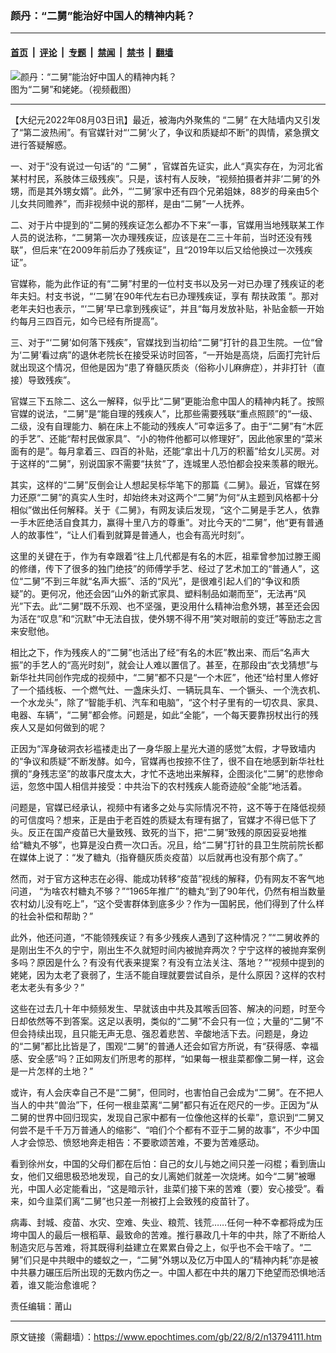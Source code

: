 ### 颜丹：“二舅”能治好中国人的精神内耗？

---

#### [首页](../../../..?n13794111) &nbsp;|&nbsp; [评论](../../../../../epoch-comment?n13794111) &nbsp;|&nbsp; [专题](../../../../../epoch-special?n13794111) &nbsp;|&nbsp; [禁闻](../../../../../epoch-news?n13794111) &nbsp;|&nbsp; [禁书](../../../../../books?n13794111) &nbsp;|&nbsp; [翻墙](https://github.com/gfw-breaker/nogfw/blob/master/README.md?n13794111)


<div><img alt="颜丹：“二舅”能治好中国人的精神内耗？" class="attachment-djy_600_400 size-djy_600_400 wp-post-image" src="https://i.epochtimes.com/assets/uploads/2022/08/id13793130-c0bb598f428409525ac59efa39f32a9c-600x400.png"/>
<div class="caption">
 图为“二舅”和姥姥。（视频截图）
</div></div><hr/><div class="post_content" id="artbody" itemprop="articleBody">
 <!-- article content begin -->
 <p>
  【大纪元2022年08月03日讯】最近，被海内外聚焦的
  <ok href="https://www.epochtimes.com/gb/tag/%E2%80%9C%E4%BA%8C%E8%88%85%E2%80%9D.html">
   “二舅”
  </ok>
  在大陆墙内又引发了“第二波热闹”。有官媒针对“‘二舅’火了，争议和质疑却不断”的舆情，紧急撰文进行答疑解惑。
 </p>
 <p>
  一、对于“没有说过一句话”的
  <ok href="https://www.epochtimes.com/gb/tag/%E2%80%9C%E4%BA%8C%E8%88%85%E2%80%9D.html">
   “二舅”
  </ok>
  ，官媒首先证实，此人“真实存在，为河北省某村村民，系肢体三级残疾”。只是，该村有人反映，“视频拍摄者并非‘二舅’的外甥，而是其外甥女婿”。此外，“‘二舅’家中还有四个兄弟姐妹，88岁的母亲由5个儿女共同赡养”，而非视频中说的那样，是由“二舅”一人抚养。
 </p>
 <p>
  二、对于片中提到的“二舅的残疾证怎么都办不下来”一事，官媒用当地残联某工作人员的说法称，“二舅第一次办理残疾证，应该是在二三十年前，当时还没有残联”，但后来“在2009年前后办了残疾证”，且“2019年以后又给他换过一次残疾证”。
 </p>
 <p>
  官媒称，能为此作证的有“二舅”村里的一位村支书以及另一对已办理了残疾证的老年夫妇。村支书说，“‘二舅’在90年代左右已办理残疾证，享有
  <ok href="https://www.epochtimes.com/gb/tag/%E5%B8%AE%E6%89%B6%E6%94%BF%E7%AD%96.html">
   帮扶政策
  </ok>
  ”。那对老年夫妇也表示，“‘二舅’早已拿到残疾证”，并且“每月发放补贴，补贴金额一开始约每月三四百元，如今已经有所提高”。
 </p>
 <p>
  三、对于“‘二舅’如何落下残疾”，官媒找到当初给“二舅”打针的县卫生院。一位“曾为‘二舅’看过病”的退休老院长在接受采访时回答，“一开始是高烧，后面打完针后就出现这个情况，但他是因为“患了脊髓灰质炎（俗称小儿麻痹症），并非打针（直接）导致残疾”。
 </p>
 <p>
  官媒三下五除二、这么一解释，似乎比“二舅”更能治愈中国人的精神内耗了。按照官媒的说法，“二舅”是“能自理的残疾人”，比那些需要残联“重点照顾”的“一级、二级，没有自理能力、躺在床上不能动的残疾人”可幸运多了。由于“二舅”有“木匠的手艺”、还能“帮村民做家具”、“小的物件他都可以修理好”，因此他家里的“菜米面有的是”。每月拿着三、四百的补贴，还能“拿出十几万的积蓄”给女儿买房。对于这样的“二舅”，别说国家不需要“扶贫”了，连城里人恐怕都会投来羡慕的眼光。
 </p>
 <p>
  其实，这样的“二舅”反倒会让人想起吴标华笔下的那篇《二舅》。最近，官媒在努力还原“二舅”的真实人生时，却始终未对这两个“二舅”为何“从主题到风格都十分相似”做出任何解释。关于《二舅》，有网友读后发现，“这个二舅是手艺人，依靠一手木匠绝活自食其力，赢得十里八方的尊重”。对比今天的“二舅”，他“更有普通人的故事性”，“让人们看到就算是普通人，也会有高光时刻”。
 </p>
 <p>
  这里的关键在于，作为有幸跟着“往上几代都是有名的木匠，祖辈曾参加过滕王阁的修缮，传下了很多的独门绝技”的师傅学手艺、经过了艺术加工的“普通人”，这位“二舅”不到三年就“名声大振”、活的“风光”，是很难引起人们的“争议和质疑”的。更何况，他还会因“山外的新式家具、塑料制品如潮而至”，无法再“风光”下去。此“二舅”既不乐观、也不坚强，更没用什么精神治愈外甥，甚至还会因为活在“叹息”和“沉默”中无法自拔，使外甥不得不用“笑对眼前的变迁”等励志之言来安慰他。
 </p>
 <p>
  相比之下，作为残疾人的“二舅”也活出了经“有名的木匠”教出来、而后“名声大振”的手艺人的“高光时刻”，就会让人难以置信了。甚至，在那段由“衣戈猜想”与新华社共同创作完成的视频中，“二舅”都不只是“一个木匠”，他还“给村里人修好了一个插线板、一个燃气灶、一盏床头灯、一辆玩具车、一个镢头、一个洗衣机、一个水龙头”，除了“智能手机、汽车和电脑”，“这个村子里有的一切农具、家具、电器、车辆”，“二舅”都会修。问题是，如此“全能”，一个每天要靠拐杖出行的残疾人又是如何做到的呢？
 </p>
 <p>
  正因为“浑身破洞衣衫褴褛走出了一身华服上星光大道的感觉”太假，才导致墙内的“争议和质疑”不断发酵。如今，官媒再也按捺不住了，很不自在地感到新华社杜撰的“身残志坚”的故事尺度太大，才忙不迭地出来解释，企图淡化“二舅”的悲惨命运，忽悠中国人相信并接受：中共治下的农村残疾人能奇迹般“全能”地活着。
 </p>
 <p>
  问题是，官媒已经承认，视频中有诸多之处与实际情况不符，这不等于在降低视频的可信度吗？想来，正是由于老百姓的质疑太有理有据了，官媒才不得已低下了头。反正在国产疫苗已大量致残、致死的当下，把“二舅”致残的原因妥妥地推给“糖丸不够”，也算是没白费一次口舌。况且，给“二舅”打针的县卫生院前院长都在媒体上说了：“发了糖丸（指脊髓灰质炎疫苗）以后就再也没有那个病了。”
 </p>
 <p>
  然而，对于官方这种志在必得、能成功转移“疫苗”视线的解释，仍有网友不客气地问道， “为啥农村糖丸不够？”“1965年推广”的糖丸“到了90年代，仍然有相当数量农村幼儿没有吃上”，“这个受害群体到底多少？作为一国躬民，他们得到了什么样的社会补偿和帮助？”
 </p>
 <p>
  此外，他还问道，“不能领残疾证？有多少残疾人遇到了这种情况？”“二舅收养的是刚出生不久的宁宁，刚出生不久就短时间内被抛弃两次？宁宁这样的被抛弃案例多吗？原因是什么？有没有代表来提案？有没有立法关注、落地？”“视频中提到的姥姥，因为太老了衰弱了，生活不能自理就要尝试自杀，是什么原因？这样的农村老太老头有多少？”
 </p>
 <p>
  这些在过去几十年中频频发生、早就该由中共及其喉舌回答、解决的问题，时至今日却依然等不到答案。这足以表明，类似的“二舅”不会只有一位；大量的“二舅”不但会持续出现，且只能无声无息、强忍着悲苦、辛酸地活下去。问题是，身边的“二舅”都比比皆是了，围观“二舅”的普通人还会如官方所说，有“获得感、幸福感、安全感”吗？正如网友们所思考的那样，“如果每一根韭菜都像二舅一样，这会是一片怎样的土地？”
 </p>
 <p>
  或许，有人会庆幸自己不是“二舅”，但同时，也害怕自己会成为“二舅”。在不把人当人的中共“兽治”下，任何一根韭菜离“二舅”都只有近在咫尺的一步。正因为“从二舅的世界中回归现实，发现自己家中都有一位像他这样的长辈”，意识到“二舅又何尝不是千千万万普通人的缩影”、“咱们个个都有不亚于二舅的故事”，不少中国人才会惊恐、愤怒地奔走相告：不要歌颂苦难，不要为苦难感动。
 </p>
 <p>
  看到徐州女，中国的父母们都在后怕：自己的女儿与她之间只差一闷棍；看到唐山女，他们又细思极恐地发现，自己的女儿离她们就差一次烧烤。如今“二舅”被曝光，中国人必定能看出，“这是暗示针，韭菜们接下来的苦难（要）安心接受”。看来，如今韭菜们离“二舅”也只差一剂被打上会致残的疫苗针了。
 </p>
 <p>
  病毒、封城、疫苗、水灾、空难、失业、粮荒、钱荒……任何一种不幸都将成为压垮中国人的最后一根稻草、最致命的苦难。推行暴政几十年的中共，除了不断给人制造灾厄与苦难，将其既得利益建立在累累白骨之上，似乎也不会干啥了。“二舅”们只是中共眼中的蝼蚁之一，“二舅”外甥以及亿万中国人的“精神内耗”亦是被中共暴力碾压后所出现的无数内伤之一。中国人都在中共的屠刀下绝望而恐惧地活着，谁又能治愈谁呢？
 </p>
 <p>
  责任编辑：莆山
 </p>
 <!-- article content end -->
 <div id="below_article_ad">
 </div>
</div>


---

原文链接（需翻墙）：https://www.epochtimes.com/gb/22/8/2/n13794111.htm